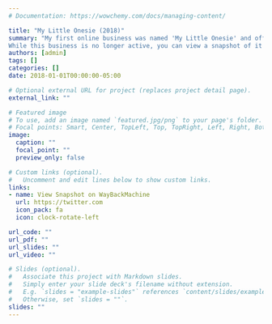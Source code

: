 ```yaml
---
# Documentation: https://wowchemy.com/docs/managing-content/

title: "My Little Onesie (2018)"
summary: "My first online business was named 'My Little Onesie' and offered personalized designs printed on custom baby onesies.<br><br>
While this business is no longer active, you can view a snapshot of it on WayBackMachine."
authors: [admin]
tags: []
categories: []
date: 2018-01-01T00:00:00-05:00

# Optional external URL for project (replaces project detail page).
external_link: ""

# Featured image
# To use, add an image named `featured.jpg/png` to your page's folder.
# Focal points: Smart, Center, TopLeft, Top, TopRight, Left, Right, BottomLeft, Bottom, BottomRight.
image:
  caption: ""
  focal_point: ""
  preview_only: false

# Custom links (optional).
#   Uncomment and edit lines below to show custom links.
links:
- name: View Snapshot on WayBackMachine
  url: https://twitter.com
  icon_pack: fa
  icon: clock-rotate-left

url_code: ""
url_pdf: ""
url_slides: ""
url_video: ""

# Slides (optional).
#   Associate this project with Markdown slides.
#   Simply enter your slide deck's filename without extension.
#   E.g. `slides = "example-slides"` references `content/slides/example-slides.md`.
#   Otherwise, set `slides = ""`.
slides: ""
---
```

